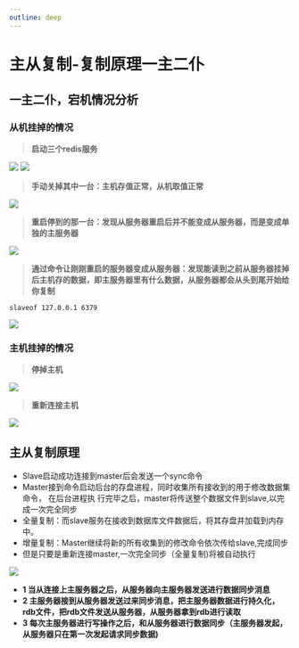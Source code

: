 ```yaml
---
outline: deep
---
```


# 主从复制-复制原理一主二仆

## 一主二仆，宕机情况分析
### 从机挂掉的情况

>  **启动三个redis服务**

![](https://raw.gitmirror.com/KwFruit/basic-picture-service/note-v1.0.0/img/202308281007424.png)
![](https://raw.gitmirror.com/KwFruit/basic-picture-service/note-v1.0.0//img/202308281007120.png)

> **手动关掉其中一台：主机存值正常，从机取值正常**

![](https://raw.gitmirror.com/KwFruit/basic-picture-service/note-v1.0.0/img/202308281008961.png)

> **重启停到的那一台：发现从服务器重启后并不能变成从服务器，而是变成单独的主服务器**

![](https://raw.gitmirror.com/KwFruit/basic-picture-service/note-v1.0.0/img/202308281008944.png)

> **通过命令让刚刚重启的服务器变成从服务器：发现能读到之前从服务器挂掉后主机存的数据，即主服务器里有什么数据，从服务器都会从头到尾开始给你复制**

```shell
slaveof 127.0.0.1 6379
```
![](https://raw.gitmirror.com/KwFruit/basic-picture-service/note-v1.0.0/img/202308281009434.png)
### 主机挂掉的情况
> **停掉主机**

![](https://raw.gitmirror.com/KwFruit/basic-picture-service/note-v1.0.0/img/202308281009696.png)

> **重新连接主机**

![](https://raw.gitmirror.com/KwFruit/basic-picture-service/note-v1.0.0/img/202308281009128.png)

## 主从复制原理

-   Slave启动成功连接到master后会发送一个sync命令
-   Master接到命令启动后台的存盘进程，同时收集所有接收到的用于修改数据集命令， 在后台进程执     行完毕之后，master将传送整个数据文件到slave,以完成一次完全同步
-   全量复制：而slave服务在接收到数据库文件数据后，将其存盘并加载到内存中。
-   增量复制：Master继续将新的所有收集到的修改命令依次传给slave,完成同步
-   但是只要是重新连接master,一次完全同步（全量复制)将被自动执行

![](https://raw.gitmirror.com/KwFruit/basic-picture-service/note-v1.0.0/img/202308281010266.png)
- **1 当从连接上主服务器之后，从服务器向主服务器发送进行数据同步消息**
- **2 主服务器接到从服务器发送过来同步消息，把主服务器数据进行持久化，rdb文件，把rdb文件发送从服务器，从服务器拿到rdb进行读取**
- **3 每次主服务器进行写操作之后，和从服务器进行数据同步（主服务器发起，从服务器只在第一次发起请求同步数据)**
